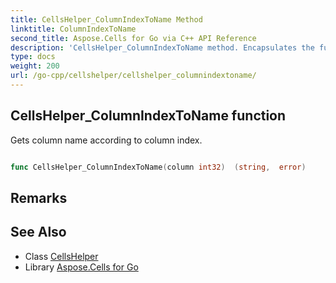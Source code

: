 ```yaml
---
title: CellsHelper_ColumnIndexToName Method 
linktitle: ColumnIndexToName
second_title: Aspose.Cells for Go via C++ API Reference
description: 'CellsHelper_ColumnIndexToName method. Encapsulates the function that represents columnindextoname in Go.'
type: docs
weight: 200
url: /go-cpp/cellshelper/cellshelper_columnindextoname/
---
```


## CellsHelper_ColumnIndexToName function

Gets column name according to column index.

```go

func CellsHelper_ColumnIndexToName(column int32)  (string,  error) 

```

## Remarks


## See Also

* Class [CellsHelper](../)
* Library [Aspose.Cells for Go](../../)
